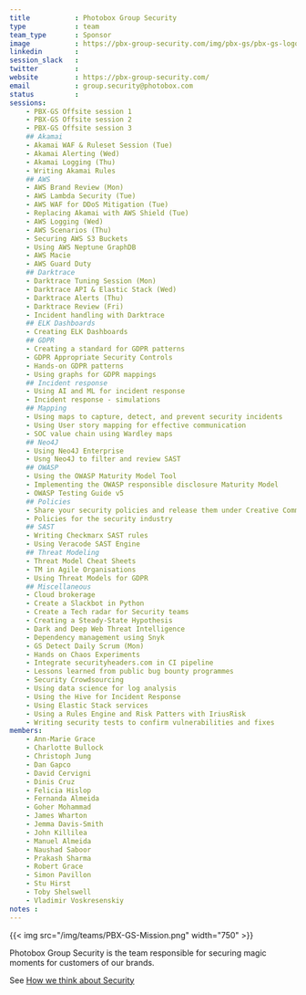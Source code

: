 ```yaml
---
title           : Photobox Group Security
type            : team
team_type       : Sponsor
image           : https://pbx-group-security.com/img/pbx-gs/pbx-gs-logo.png
linkedin        :
session_slack   :
twitter         :
website         : https://pbx-group-security.com/
email           : group.security@photobox.com
status          :
sessions:
    - PBX-GS Offsite session 1
    - PBX-GS Offsite session 2
    - PBX-GS Offsite session 3
    ## Akamai
    - Akamai WAF & Ruleset Session (Tue)
    - Akamai Alerting (Wed)
    - Akamai Logging (Thu)  
    - Writing Akamai Rules
    ## AWS
    - AWS Brand Review (Mon)
    - AWS Lambda Security (Tue)
    - AWS WAF for DDoS Mitigation (Tue)
    - Replacing Akamai with AWS Shield (Tue)
    - AWS Logging (Wed)
    - AWS Scenarios (Thu) 
    - Securing AWS S3 Buckets
    - Using AWS Neptune GraphDB
    - AWS Macie
    - AWS Guard Duty
    ## Darktrace
    - Darktrace Tuning Session (Mon)
    - Darktrace API & Elastic Stack (Wed)
    - Darktrace Alerts (Thu)
    - Darktrace Review (Fri)
    - Incident handling with Darktrace
    ## ELK Dashboards
    - Creating ELK Dashboards
    ## GDPR
    - Creating a standard for GDPR patterns
    - GDPR Appropriate Security Controls
    - Hands-on GDPR patterns
    - Using graphs for GDPR mappings 
    ## Incident response
    - Using AI and ML for incident response
    - Incident response - simulations
    ## Mapping
    - Using maps to capture, detect, and prevent security incidents
    - Using User story mapping for effective communication
    - SOC value chain using Wardley maps
    ## Neo4J
    - Using Neo4J Enterprise
    - Usng Neo4J to filter and review SAST
    ## OWASP
    - Using the OWASP Maturity Model Tool
    - Implementing the OWASP responsible disclosure Maturity Model
    - OWASP Testing Guide v5
    ## Policies
    - Share your security policies and release them under Creative Commons
    - Policies for the security industry
    ## SAST
    - Writing Checkmarx SAST rules
    - Using Veracode SAST Engine
    ## Threat Modeling
    - Threat Model Cheat Sheets
    - TM in Agile Organisations
    - Using Threat Models for GDPR
    ## Miscellaneous
    - Cloud brokerage
    - Create a Slackbot in Python
    - Create a Tech radar for Security teams
    - Creating a Steady-State Hypothesis
    - Dark and Deep Web Threat Intelligence
    - Dependency management using Snyk
    - GS Detect Daily Scrum (Mon)
    - Hands on Chaos Experiments
    - Integrate securityheaders.com in CI pipeline
    - Lessons learned from public bug bounty programmes
    - Security Crowdsourcing
    - Using data science for log analysis
    - Using the Hive for Incident Response
    - Using Elastic Stack services
    - Using a Rules Engine and Risk Patters with IriusRisk
    - Writing security tests to confirm vulnerabilities and fixes
members:
    - Ann-Marie Grace
    - Charlotte Bullock
    - Christoph Jung
    - Dan Gapco
    - David Cervigni
    - Dinis Cruz
    - Felicia Hislop
    - Fernanda Almeida
    - Goher Mohammad
    - James Wharton
    - Jemma Davis-Smith
    - John Killilea
    - Manuel Almeida
    - Naushad Saboor
    - Prakash Sharma
    - Robert Grace
    - Simon Pavillon
    - Stu Hirst
    - Toby Shelswell
    - Vladimir Voskresenskiy
notes :
---
```



{{< img src="/img/teams/PBX-GS-Mission.png" width="750" >}}

Photobox Group Security is the team responsible for securing magic moments for customers of our brands.

See [How we think about Security](https://pbx-group-security.com/blog/2017/12/17/how-we-think-about-security/)
